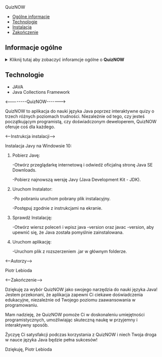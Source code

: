 QuizNOW<br>
* [Ogólne informacje](#ogólne-informacje)
* [Technologie](#technologie)
* [Instalacja](#Instalacja)
* [Zakończenie](#Zakonczenie)

## Informacje ogólne
<details>
   <summary>Kliknij tutaj aby zobaczyć inforamcje ogólne o <b>QuizNOW</b></summary><br>
   <p>QuizNOW to aplikacja do nauki języka Java poprzez interaktywne quizy o trzech różnych poziomach trudności. Niezależnie od tego, czy jesteś początkującym programistą, czy doświadczonym deweloperem, QuizNOW oferuje coś dla każdego.</p>
</details>

## Technologie
<ul>
   <li>JAVA</li>
   <li>Java Collections Framework</li>
</ul>

<--------QuizNOW------->

QuizNOW to aplikacja do nauki języka Java poprzez interaktywne quizy o trzech różnych poziomach trudności. Niezależnie od tego, czy jesteś początkującym programistą, czy doświadczonym deweloperem, QuizNOW oferuje coś dla każdego.

<--Instrukcja instalacji-->

Instalacja Javy na Windowsie 10:
1. Pobierz Javę:

   -Otwórz przeglądarkę internetową i odwiedź oficjalną stronę Java SE Downloads.

   -Pobierz najnowszą wersję Javy (Java Development Kit - JDK).
  
3. Uruchom Instalator:

   -Po pobraniu uruchom pobrany plik instalacyjny.

   -Postępuj zgodnie z instrukcjami na ekranie.

3. Sprawdź Instalację:

   -Otwórz wiersz poleceń i wpisz java -version oraz javac -version, aby upewnić się, że Java została pomyślnie zainstalowana.
   
4. Uruchom aplikację:

   -Uruchom plik z rozszerzeniem .jar w głównym folderze.

<--Autorzy-->

   Piotr Lebioda

<--Zakończenie-->

Dziękuję za wybór QuizNOW jako swojego narzędzia do nauki języka Java! Jestem przekonani, że aplikacja zapewni Ci ciekawe doświadczenia edukacyjne, niezależnie od Twojego poziomu zaawansowania w programowaniu.

Mam nadzieję, że QuizNOW pomoże Ci w doskonaleniu umiejętności programistycznych, umożliwiając skuteczną naukę w przyjemny i interaktywny sposób.

Życzyę Ci satysfakcji podczas korzystania z QuizNOW i niech Twoja droga w nauce języka Java będzie pełna sukcesów!

Dziękuję,
Piotr Lebioda
